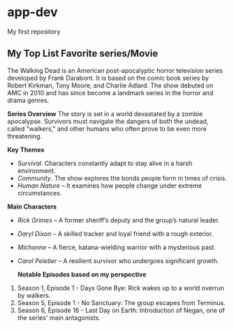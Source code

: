 # app-dev
My first repository

## **My Top List Favorite series/Movie**

The Walking Dead is an American post-apocalyptic horror television series developed by Frank Darabont. It is based on the comic book series by Robert Kirkman, Tony Moore, and Charlie Adlard. The show debuted on AMC in 2010 and has since become a landmark series in the horror and drama genres.

 **Series Overview**
The story is set in a world devastated by a zombie apocalypse. Survivors must navigate the dangers of both the undead, called "walkers," and other humans who often prove to be even more threatening.

 **Key Themes**
- *Survival*. Characters constantly adapt to stay alive in a harsh environment.
- *Community*. The show explores the bonds people form in times of crisis.
- *Human Nature* – It examines how people change under extreme circumstances.

 **Main Characters**
- *Rick Grimes* – A former sheriff’s deputy and the group’s natural leader.
- *Daryl Dixon* – A skilled tracker and loyal friend with a rough exterior.
- *Michonne* – A fierce, katana-wielding warrior with a mysterious past.
- *Carol Peletier* – A resilient survivor who undergoes significant growth.

  **Notable Episodes based on my perspective**
1. Season 1, Episode 1 - Days Gone Bye: Rick wakes up to a world overrun by walkers.
2. Season 5, Episode 1 - No Sanctuary: The group escapes from Terminus.
3. Season 6, Episode 16 - Last Day on Earth: Introduction of Negan, one of the series' main antagonists.
